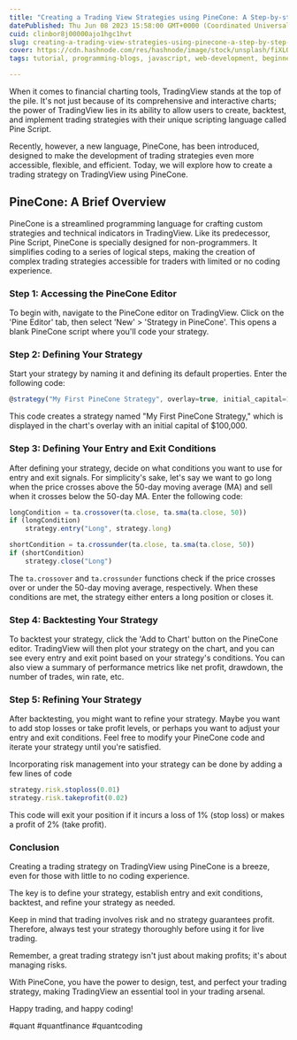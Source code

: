 ```yaml
---
title: "Creating a Trading View Strategies using PineCone: A Step-by-step Guide"
datePublished: Thu Jun 08 2023 15:58:00 GMT+0000 (Coordinated Universal Time)
cuid: clinbor8j00000ajo1hgc1hvt
slug: creating-a-trading-view-strategies-using-pinecone-a-step-by-step-guide
cover: https://cdn.hashnode.com/res/hashnode/image/stock/unsplash/fiXLQXAhCfk/upload/842f686e1cf58f7078ee1c54e7037702.jpeg
tags: tutorial, programming-blogs, javascript, web-development, beginners

---
```


When it comes to financial charting tools, TradingView stands at the top of the pile. It's not just because of its comprehensive and interactive charts; the power of TradingView lies in its ability to allow users to create, backtest, and implement trading strategies with their unique scripting language called Pine Script.

Recently, however, a new language, PineCone, has been introduced, designed to make the development of trading strategies even more accessible, flexible, and efficient. Today, we will explore how to create a trading strategy on TradingView using PineCone.

## PineCone: A Brief Overview

PineCone is a streamlined programming language for crafting custom strategies and technical indicators in TradingView. Like its predecessor, Pine Script, PineCone is specially designed for non-programmers. It simplifies coding to a series of logical steps, making the creation of complex trading strategies accessible for traders with limited or no coding experience.

### Step 1: Accessing the PineCone Editor

To begin with, navigate to the PineCone editor on TradingView. Click on the 'Pine Editor' tab, then select 'New' &gt; 'Strategy in PineCone'. This opens a blank PineCone script where you'll code your strategy.

### Step 2: Defining Your Strategy

Start your strategy by naming it and defining its default properties. Enter the following code:

```typescript
@strategy("My First PineCone Strategy", overlay=true, initial_capital=100000, currency="USD")
```

This code creates a strategy named "My First PineCone Strategy," which is displayed in the chart's overlay with an initial capital of $100,000.

### Step 3: Defining Your Entry and Exit Conditions

After defining your strategy, decide on what conditions you want to use for entry and exit signals. For simplicity's sake, let's say we want to go long when the price crosses above the 50-day moving average (MA) and sell when it crosses below the 50-day MA. Enter the following code:

```typescript
longCondition = ta.crossover(ta.close, ta.sma(ta.close, 50))
if (longCondition)
    strategy.entry("Long", strategy.long)

shortCondition = ta.crossunder(ta.close, ta.sma(ta.close, 50))
if (shortCondition)
    strategy.close("Long")
```

The `ta.crossover` and `ta.crossunder` functions check if the price crosses over or under the 50-day moving average, respectively. When these conditions are met, the strategy either enters a long position or closes it.

### Step 4: Backtesting Your Strategy

To backtest your strategy, click the 'Add to Chart' button on the PineCone editor. TradingView will then plot your strategy on the chart, and you can see every entry and exit point based on your strategy's conditions. You can also view a summary of performance metrics like net profit, drawdown, the number of trades, win rate, etc.

### Step 5: Refining Your Strategy

After backtesting, you might want to refine your strategy. Maybe you want to add stop losses or take profit levels, or perhaps you want to adjust your entry and exit conditions. Feel free to modify your PineCone code and iterate your strategy until you're satisfied.

Incorporating risk management into your strategy can be done by adding a few lines of code

```typescript
strategy.risk.stoploss(0.01)
strategy.risk.takeprofit(0.02)
```

This code will exit your position if it incurs a loss of 1% (stop loss) or makes a profit of 2% (take profit).

### Conclusion

Creating a trading strategy on TradingView using PineCone is a breeze, even for those with little to no coding experience.

The key is to define your strategy, establish entry and exit conditions, backtest, and refine your strategy as needed.

Keep in mind that trading involves risk and no strategy guarantees profit. Therefore, always test your strategy thoroughly before using it for live trading.

Remember, a great trading strategy isn't just about making profits; it's about managing risks.

With PineCone, you have the power to design, test, and perfect your trading strategy, making TradingView an essential tool in your trading arsenal.

Happy trading, and happy coding!

#quant #quantfinance #quantcoding
